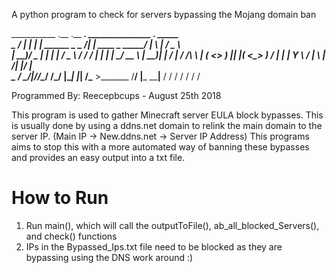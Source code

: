 A python program to check for servers bypassing the Mojang domain ban

___________    .__  .__                ___________.__           _______________ ___.____       _____   
\_   _____/___ |  | |  |   ______  _  _\__    ___/|  |__   ____ \_   _____/    |   \    |     /  _  \  
 |    __)/  _ \|  | |  |  /  _ \ \/ \/ / |    |   |  |  \_/ __ \ |    __)_|    |   /    |    /  /_\  \ 
 |     \(  <_> )  |_|  |_(  <_> )     /  |    |   |   Y  \  ___/ |        \    |  /|    |___/    |    \
 \___  / \____/|____/____/\____/ \/\_/   |____|   |___|  /\___  >_______  /______/ |_______ \____|__  /
     \/                                                \/     \/        \/                 \/       \/ 
                                                                

 Programmed By: Reecepbcups - August 25th 2018


 This program is used to gather Minecraft server EULA block bypasses.
 This is usually done by using a ddns.net domain to relink the main domain to the server IP. (Main IP -> New.ddns.net -> Server IP Address)
 This programs aims to stop this with a more automated way of banning these bypasses and provides an easy output into a txt file.

# How to Run ###
1. Run main(), which will call the outputToFile(), ab_all_blocked_Servers(), and check() functions
2. IPs in the Bypassed_Ips.txt file need to be blocked as they are bypassing using the DNS work around :)
